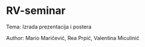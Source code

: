 # RV-seminar
Tema: Izrada prezentacija i postera 

Author: Mario Maričević,
        Rea Prpić,
        Valentina Miculinić
